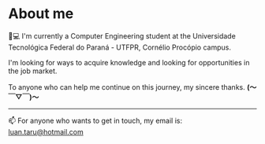 # About me

📖💻 I'm currently a Computer Engineering student at the Universidade Tecnológica Federal do Paraná - UTFPR, Cornélio Procópio campus.

I'm looking for ways to acquire knowledge and looking for opportunities in the job market.

To anyone who can help me continue on this journey, my sincere thanks. **(～￣▽￣)～**

---
📫 For anyone who wants to get in touch, my email is: luan.taru@hotmail.com
